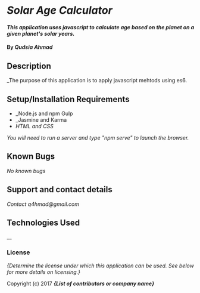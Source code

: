 # _Solar Age Calculator_

#### _This application uses javascript to calculate age based on the planet on a given planet's solar years._

#### By _**Qudsia Ahmad**_

## Description

_The purpose of this application is to apply javascript mehtods using es6.
## Setup/Installation Requirements

* _Node.js and npm Gulp
* _Jasmine and Karma
* _HTML and CSS_


_You will need to run a server and type "npm serve" to launch the browser._

## Known Bugs

_No known bugs_

## Support and contact details

_Contact q4hmad@gmail.com_

## Technologies Used

__

### License

*{Determine the license under which this application can be used.  See below for more details on licensing.}*

Copyright (c) 2017 **_{List of contributors or company name}_**
